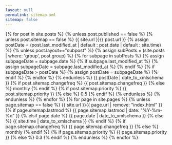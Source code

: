 ```yaml
---
layout: null
permalink: sitemap.xml
sitemap: false
---
```

<urlset xmlns="http://www.sitemaps.org/schemas/sitemap/0.9">
  {% for post in site.posts %}
    {% unless post.published == false %}
    {% unless post.sitemap == false %}
    <url>
      <loc>{{ site.url }}{{ post.url }}</loc>
	  {% assign postDate = (post.last_modified_at | default : post.date | default : site.time) %}
	  {% unless post.layout=="subpost" %}
		{% assign subPosts = (site.posts | where: 'group', post.group) %}
		{% for subpage in subPosts %}
			{% assign subpageDate = subpage.date %}
			{% if subpage.last_modified_at %}
			{% assign subpageDate = subpage.last_modified_at %}
			{% endif %}
			{% if subpageDate > postDate %}
			{% assign postDate = subpageDate %}
			{% endif %}
		{% endfor %}
	  {% endunless %}
	  <lastmod>{{ postDate | date_to_xmlschema }}</lastmod>
      {% if post.sitemap.changefreq %}
        <changefreq>{{ post.sitemap.changefreq }}</changefreq>
      {% else %}
        <changefreq>monthly</changefreq>
      {% endif %}
      {% if post.sitemap.priority %}
        <priority>{{ post.sitemap.priority }}</priority>
      {% else %}
        <priority>0.5</priority>
      {% endif %}
    </url>
    {% endunless %}
    {% endunless %}
  {% endfor %}
  {% for page in site.pages %}
    {% unless page.sitemap == false %}
    <url>
      <loc>{{ site.url }}{{ page.url | remove: "index.html" }}</loc>
      {% if page.sitemap.lastmod %}
        <lastmod>{{ page.sitemap.lastmod | date: "%Y-%m-%d" }}</lastmod>
      {% elsif page.date %}
        <lastmod>{{ page.date | date_to_xmlschema }}</lastmod>
      {% else %}
        <lastmod>{{ site.time | date_to_xmlschema }}</lastmod>
      {% endif %}
      {% if page.sitemap.changefreq %}
        <changefreq>{{ page.sitemap.changefreq }}</changefreq>
      {% else %}
        <changefreq>monthly</changefreq>
      {% endif %}
      {% if page.sitemap.priority %}
        <priority>{{ page.sitemap.priority }}</priority>
      {% else %}
        <priority>0.3</priority>
      {% endif %}
    </url>
    {% endunless %}
  {% endfor %}
</urlset>